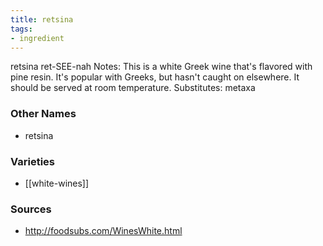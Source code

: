 ```yaml
---
title: retsina
tags:
- ingredient
---
```

retsina ret-SEE-nah Notes: This is a white Greek wine that's flavored with pine resin. It's popular with Greeks, but hasn't caught on elsewhere. It should be served at room temperature. Substitutes: metaxa

### Other Names

* retsina

### Varieties

* [[white-wines]]

### Sources
* http://foodsubs.com/WinesWhite.html
